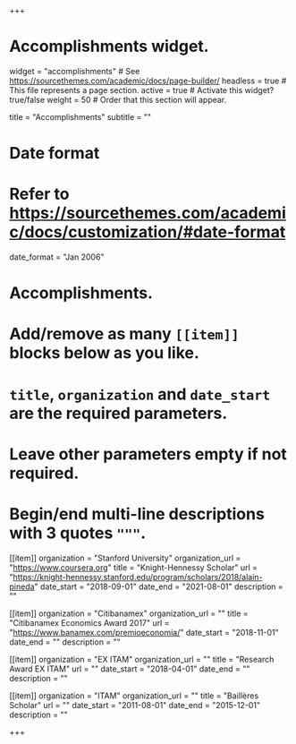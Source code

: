 +++
# Accomplishments widget.
widget = "accomplishments"  # See https://sourcethemes.com/academic/docs/page-builder/
headless = true  # This file represents a page section.
active = true  # Activate this widget? true/false
weight = 50  # Order that this section will appear.

title = "Accomplish&shy;ments"
subtitle = ""

# Date format
#   Refer to https://sourcethemes.com/academic/docs/customization/#date-format
date_format = "Jan 2006"

# Accomplishments.
#   Add/remove as many `[[item]]` blocks below as you like.
#   `title`, `organization` and `date_start` are the required parameters.
#   Leave other parameters empty if not required.
#   Begin/end multi-line descriptions with 3 quotes `"""`.

[[item]]
  organization = "Stanford University"
  organization_url = "https://www.coursera.org"
  title = "Knight-Hennessy Scholar"
  url = "https://knight-hennessy.stanford.edu/program/scholars/2018/alain-pineda"
  date_start = "2018-09-01"
  date_end = "2021-08-01"
  description = ""

[[item]]
  organization = "Citibanamex"
  organization_url = ""
  title = "Citibanamex Economics Award 2017"
  url = "https://www.banamex.com/premioeconomia/"
  date_start = "2018-11-01"
  date_end = ""
  description = ""
  
[[item]]
  organization = "EX ITAM"
  organization_url = ""
  title = "Research Award EX ITAM"
  url = ""
  date_start = "2018-04-01"
  date_end = ""
  description = ""
  
 [[item]]
  organization = "ITAM"
  organization_url = ""
  title = "Baillères Scholar"
  url = ""
  date_start = "2011-08-01"
  date_end = "2015-12-01"
  description = ""

+++
